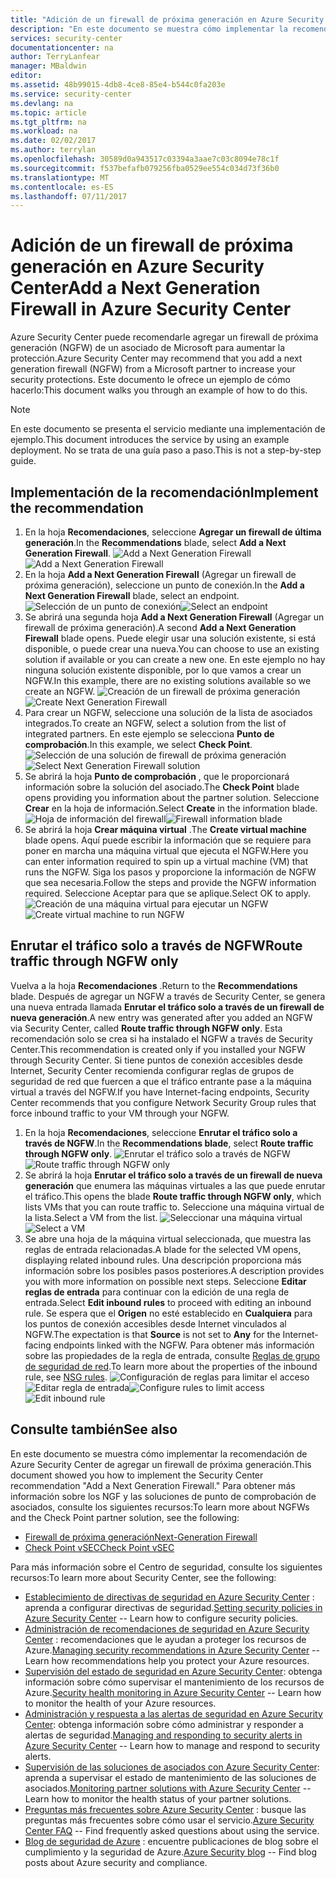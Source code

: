 ```yaml
---
title: "Adición de un firewall de próxima generación en Azure Security Center | Microsoft Docs"
description: "En este documento se muestra cómo implementar la recomendación de Azure Security Center de agregar un firewall de próxima generación y enrutar el tráfico solo a través de NGFW."
services: security-center
documentationcenter: na
author: TerryLanfear
manager: MBaldwin
editor: 
ms.assetid: 48b99015-4db8-4ce8-85e4-b544c0fa203e
ms.service: security-center
ms.devlang: na
ms.topic: article
ms.tgt_pltfrm: na
ms.workload: na
ms.date: 02/02/2017
ms.author: terrylan
ms.openlocfilehash: 30589d0a943517c03394a3aae7c03c8094e78c1f
ms.sourcegitcommit: f537befafb079256fba0529ee554c034d73f36b0
ms.translationtype: MT
ms.contentlocale: es-ES
ms.lasthandoff: 07/11/2017
---
```

# <a name="add-a-next-generation-firewall-in-azure-security-center"></a><span data-ttu-id="10d8c-103">Adición de un firewall de próxima generación en Azure Security Center</span><span class="sxs-lookup"><span data-stu-id="10d8c-103">Add a Next Generation Firewall in Azure Security Center</span></span>
<span data-ttu-id="10d8c-104">Azure Security Center puede recomendarle agregar un firewall de próxima generación (NGFW) de un asociado de Microsoft para aumentar la protección.</span><span class="sxs-lookup"><span data-stu-id="10d8c-104">Azure Security Center may recommend that you add a next generation firewall (NGFW) from a Microsoft partner to increase your security protections.</span></span> <span data-ttu-id="10d8c-105">Este documento le ofrece un ejemplo de cómo hacerlo:</span><span class="sxs-lookup"><span data-stu-id="10d8c-105">This document walks you through an example of how to do this.</span></span>

> [!NOTE]
> <span data-ttu-id="10d8c-106">En este documento se presenta el servicio mediante una implementación de ejemplo.</span><span class="sxs-lookup"><span data-stu-id="10d8c-106">This document introduces the service by using an example deployment.</span></span>  <span data-ttu-id="10d8c-107">No se trata de una guía paso a paso.</span><span class="sxs-lookup"><span data-stu-id="10d8c-107">This is not a step-by-step guide.</span></span>
>
>

## <a name="implement-the-recommendation"></a><span data-ttu-id="10d8c-108">Implementación de la recomendación</span><span class="sxs-lookup"><span data-stu-id="10d8c-108">Implement the recommendation</span></span>
1. <span data-ttu-id="10d8c-109">En la hoja **Recomendaciones**, seleccione **Agregar un firewall de última generación**.</span><span class="sxs-lookup"><span data-stu-id="10d8c-109">In the **Recommendations** blade, select **Add a Next Generation Firewall**.</span></span>
   <span data-ttu-id="10d8c-110">![Add a Next Generation Firewall][1]</span><span class="sxs-lookup"><span data-stu-id="10d8c-110">![Add a Next Generation Firewall][1]</span></span>
2. <span data-ttu-id="10d8c-111">En la hoja **Add a Next Generation Firewall** (Agregar un firewall de próxima generación), seleccione un punto de conexión.</span><span class="sxs-lookup"><span data-stu-id="10d8c-111">In the **Add a Next Generation Firewall** blade, select an endpoint.</span></span>
   <span data-ttu-id="10d8c-112">![Selección de un punto de conexión][2]</span><span class="sxs-lookup"><span data-stu-id="10d8c-112">![Select an endpoint][2]</span></span>
3. <span data-ttu-id="10d8c-113">Se abrirá una segunda hoja **Add a Next Generation Firewall** (Agregar un firewall de próxima generación).</span><span class="sxs-lookup"><span data-stu-id="10d8c-113">A second **Add a Next Generation Firewall** blade opens.</span></span> <span data-ttu-id="10d8c-114">Puede elegir usar una solución existente, si está disponible, o puede crear una nueva.</span><span class="sxs-lookup"><span data-stu-id="10d8c-114">You can choose to use an existing solution if available or you can create a new one.</span></span> <span data-ttu-id="10d8c-115">En este ejemplo no hay ninguna solución existente disponible, por lo que vamos a crear un NGFW.</span><span class="sxs-lookup"><span data-stu-id="10d8c-115">In this example, there are no existing solutions available so we create an NGFW.</span></span>
   <span data-ttu-id="10d8c-116">![Creación de un firewall de próxima generación][3]</span><span class="sxs-lookup"><span data-stu-id="10d8c-116">![Create Next Generation Firewall][3]</span></span>
4. <span data-ttu-id="10d8c-117">Para crear un NGFW, seleccione una solución de la lista de asociados integrados.</span><span class="sxs-lookup"><span data-stu-id="10d8c-117">To create an NGFW, select a solution from the list of integrated partners.</span></span> <span data-ttu-id="10d8c-118">En este ejemplo se selecciona **Punto de comprobación**.</span><span class="sxs-lookup"><span data-stu-id="10d8c-118">In this example, we select **Check Point**.</span></span>
   <span data-ttu-id="10d8c-119">![Selección de una solución de firewall de próxima generación][4]</span><span class="sxs-lookup"><span data-stu-id="10d8c-119">![Select Next Generation Firewall solution][4]</span></span>
5. <span data-ttu-id="10d8c-120">Se abrirá la hoja **Punto de comprobación** , que le proporcionará información sobre la solución del asociado.</span><span class="sxs-lookup"><span data-stu-id="10d8c-120">The **Check Point** blade opens providing you information about the partner solution.</span></span> <span data-ttu-id="10d8c-121">Seleccione **Crear** en la hoja de información.</span><span class="sxs-lookup"><span data-stu-id="10d8c-121">Select **Create** in the information blade.</span></span>
   <span data-ttu-id="10d8c-122">![Hoja de información del firewall][5]</span><span class="sxs-lookup"><span data-stu-id="10d8c-122">![Firewall information blade][5]</span></span>
6. <span data-ttu-id="10d8c-123">Se abrirá la hoja **Crear máquina virtual** .</span><span class="sxs-lookup"><span data-stu-id="10d8c-123">The **Create virtual machine** blade opens.</span></span> <span data-ttu-id="10d8c-124">Aquí puede escribir la información que se requiere para poner en marcha una máquina virtual que ejecuta el NGFW.</span><span class="sxs-lookup"><span data-stu-id="10d8c-124">Here you can enter information required to spin up a virtual machine (VM) that runs the NGFW.</span></span> <span data-ttu-id="10d8c-125">Siga los pasos y proporcione la información de NGFW que sea necesaria.</span><span class="sxs-lookup"><span data-stu-id="10d8c-125">Follow the steps and provide the NGFW information required.</span></span> <span data-ttu-id="10d8c-126">Seleccione Aceptar para que se aplique.</span><span class="sxs-lookup"><span data-stu-id="10d8c-126">Select OK to apply.</span></span>
   <span data-ttu-id="10d8c-127">![Creación de una máquina virtual para ejecutar un NGFW][6]</span><span class="sxs-lookup"><span data-stu-id="10d8c-127">![Create virtual machine to run NGFW][6]</span></span>

## <a name="route-traffic-through-ngfw-only"></a><span data-ttu-id="10d8c-128">Enrutar el tráfico solo a través de NGFW</span><span class="sxs-lookup"><span data-stu-id="10d8c-128">Route traffic through NGFW only</span></span>
<span data-ttu-id="10d8c-129">Vuelva a la hoja **Recomendaciones** .</span><span class="sxs-lookup"><span data-stu-id="10d8c-129">Return to the **Recommendations** blade.</span></span> <span data-ttu-id="10d8c-130">Después de agregar un NGFW a través de Security Center, se genera una nueva entrada llamada **Enrutar el tráfico solo a través de un firewall de nueva generación**.</span><span class="sxs-lookup"><span data-stu-id="10d8c-130">A new entry was generated after you added an NGFW via Security Center, called **Route traffic through NGFW only**.</span></span> <span data-ttu-id="10d8c-131">Esta recomendación solo se crea si ha instalado el NGFW a través de Security Center.</span><span class="sxs-lookup"><span data-stu-id="10d8c-131">This recommendation is created only if you installed your NGFW through Security Center.</span></span> <span data-ttu-id="10d8c-132">Si tiene puntos de conexión accesibles desde Internet, Security Center recomienda configurar reglas de grupos de seguridad de red que fuercen a que el tráfico entrante pase a la máquina virtual a través del NGFW.</span><span class="sxs-lookup"><span data-stu-id="10d8c-132">If you have Internet-facing endpoints, Security Center recommends that you configure Network Security Group rules that force inbound traffic to your VM through your NGFW.</span></span>

1. <span data-ttu-id="10d8c-133">En la hoja **Recomendaciones**, seleccione **Enrutar el tráfico solo a través de NGFW**.</span><span class="sxs-lookup"><span data-stu-id="10d8c-133">In the **Recommendations blade**, select **Route traffic through NGFW only**.</span></span>
   <span data-ttu-id="10d8c-134">![Enrutar el tráfico solo a través de NGFW][7]</span><span class="sxs-lookup"><span data-stu-id="10d8c-134">![Route traffic through NGFW only][7]</span></span>
2. <span data-ttu-id="10d8c-135">Se abrirá la hoja **Enrutar el tráfico solo a través de un firewall de nueva generación** que enumera las máquinas virtuales a las que puede enrutar el tráfico.</span><span class="sxs-lookup"><span data-stu-id="10d8c-135">This opens the blade **Route traffic through NGFW only**, which lists VMs that you can route traffic to.</span></span> <span data-ttu-id="10d8c-136">Seleccione una máquina virtual de la lista.</span><span class="sxs-lookup"><span data-stu-id="10d8c-136">Select a VM from the list.</span></span>
   <span data-ttu-id="10d8c-137">![Seleccionar una máquina virtual][8]</span><span class="sxs-lookup"><span data-stu-id="10d8c-137">![Select a VM][8]</span></span>
3. <span data-ttu-id="10d8c-138">Se abre una hoja de la máquina virtual seleccionada, que muestra las reglas de entrada relacionadas.</span><span class="sxs-lookup"><span data-stu-id="10d8c-138">A blade for the selected VM opens, displaying related inbound rules.</span></span> <span data-ttu-id="10d8c-139">Una descripción proporciona más información sobre los posibles pasos posteriores.</span><span class="sxs-lookup"><span data-stu-id="10d8c-139">A description provides you with more information on possible next steps.</span></span> <span data-ttu-id="10d8c-140">Seleccione **Editar reglas de entrada** para continuar con la edición de una regla de entrada.</span><span class="sxs-lookup"><span data-stu-id="10d8c-140">Select **Edit inbound rules** to proceed with editing an inbound rule.</span></span> <span data-ttu-id="10d8c-141">Se espera que el **Origen** no esté establecido en **Cualquiera** para los puntos de conexión accesibles desde Internet vinculados al NGFW.</span><span class="sxs-lookup"><span data-stu-id="10d8c-141">The expectation is that **Source** is not set to **Any** for the Internet-facing endpoints linked with the NGFW.</span></span> <span data-ttu-id="10d8c-142">Para obtener más información sobre las propiedades de la regla de entrada, consulte [Reglas de grupo de seguridad de red](../virtual-network/virtual-networks-nsg.md#nsg-rules).</span><span class="sxs-lookup"><span data-stu-id="10d8c-142">To learn more about the properties of the inbound rule, see [NSG rules](../virtual-network/virtual-networks-nsg.md#nsg-rules).</span></span>
   <span data-ttu-id="10d8c-143">![Configuración de reglas para limitar el acceso][9]
   ![Editar regla de entrada][10]</span><span class="sxs-lookup"><span data-stu-id="10d8c-143">![Configure rules to limit access][9]
![Edit inbound rule][10]</span></span>

## <a name="see-also"></a><span data-ttu-id="10d8c-144">Consulte también</span><span class="sxs-lookup"><span data-stu-id="10d8c-144">See also</span></span>
<span data-ttu-id="10d8c-145">En este documento se muestra cómo implementar la recomendación de Azure Security Center de agregar un firewall de próxima generación.</span><span class="sxs-lookup"><span data-stu-id="10d8c-145">This document showed you how to implement the Security Center recommendation "Add a Next Generation Firewall."</span></span> <span data-ttu-id="10d8c-146">Para obtener más información sobre los NGF y las soluciones de punto de comprobación de asociados, consulte los siguientes recursos:</span><span class="sxs-lookup"><span data-stu-id="10d8c-146">To learn more about NGFWs and the Check Point partner solution, see the following:</span></span>

* [<span data-ttu-id="10d8c-147">Firewall de próxima generación</span><span class="sxs-lookup"><span data-stu-id="10d8c-147">Next-Generation Firewall</span></span>](https://en.wikipedia.org/wiki/Next-Generation_Firewall)
* [<span data-ttu-id="10d8c-148">Check Point vSEC</span><span class="sxs-lookup"><span data-stu-id="10d8c-148">Check Point vSEC</span></span>](https://azure.microsoft.com/marketplace/partners/checkpoint/check-point-r77-10/)

<span data-ttu-id="10d8c-149">Para más información sobre el Centro de seguridad, consulte los siguientes recursos:</span><span class="sxs-lookup"><span data-stu-id="10d8c-149">To learn more about Security Center, see the following:</span></span>

* <span data-ttu-id="10d8c-150">[Establecimiento de directivas de seguridad en Azure Security Center](security-center-policies.md) : aprenda a configurar directivas de seguridad.</span><span class="sxs-lookup"><span data-stu-id="10d8c-150">[Setting security policies in Azure Security Center](security-center-policies.md) -- Learn how to configure security policies.</span></span>
* <span data-ttu-id="10d8c-151">[Administración de recomendaciones de seguridad en Azure Security Center](security-center-recommendations.md) : recomendaciones que le ayudan a proteger los recursos de Azure.</span><span class="sxs-lookup"><span data-stu-id="10d8c-151">[Managing security recommendations in Azure Security Center](security-center-recommendations.md) -- Learn how recommendations help you protect your Azure resources.</span></span>
* <span data-ttu-id="10d8c-152">[Supervisión del estado de seguridad en Azure Security Center](security-center-monitoring.md): obtenga información sobre cómo supervisar el mantenimiento de los recursos de Azure.</span><span class="sxs-lookup"><span data-stu-id="10d8c-152">[Security health monitoring in Azure Security Center](security-center-monitoring.md) -- Learn how to monitor the health of your Azure resources.</span></span>
* <span data-ttu-id="10d8c-153">[Administración y respuesta a las alertas de seguridad en Azure Security Center](security-center-managing-and-responding-alerts.md): obtenga información sobre cómo administrar y responder a alertas de seguridad.</span><span class="sxs-lookup"><span data-stu-id="10d8c-153">[Managing and responding to security alerts in Azure Security Center](security-center-managing-and-responding-alerts.md) -- Learn how to manage and respond to security alerts.</span></span>
* <span data-ttu-id="10d8c-154">[Supervisión de las soluciones de asociados con Azure Security Center](security-center-partner-solutions.md): aprenda a supervisar el estado de mantenimiento de las soluciones de asociados.</span><span class="sxs-lookup"><span data-stu-id="10d8c-154">[Monitoring partner solutions with Azure Security Center](security-center-partner-solutions.md) -- Learn how to monitor the health status of your partner solutions.</span></span>
* <span data-ttu-id="10d8c-155">[Preguntas más frecuentes sobre Azure Security Center](security-center-faq.md) : busque las preguntas más frecuentes sobre cómo usar el servicio.</span><span class="sxs-lookup"><span data-stu-id="10d8c-155">[Azure Security Center FAQ](security-center-faq.md) -- Find frequently asked questions about using the service.</span></span>
* <span data-ttu-id="10d8c-156">[Blog de seguridad de Azure](http://blogs.msdn.com/b/azuresecurity/) : encuentre publicaciones de blog sobre el cumplimiento y la seguridad de Azure.</span><span class="sxs-lookup"><span data-stu-id="10d8c-156">[Azure Security blog](http://blogs.msdn.com/b/azuresecurity/) -- Find blog posts about Azure security and compliance.</span></span>

<!--Image references-->
[1]: ./media/security-center-add-next-gen-firewall/add-next-gen-firewall.png
[2]: ./media/security-center-add-next-gen-firewall/select-an-endpoint.png
[3]: ./media/security-center-add-next-gen-firewall/create-new-next-gen-firewall.png
[4]: ./media/security-center-add-next-gen-firewall/select-next-gen-firewall.png
[5]: ./media/security-center-add-next-gen-firewall/firewall-solution-info-blade.png
[6]: ./media/security-center-add-next-gen-firewall/create-virtual-machine.png
[7]: ./media/security-center-add-next-gen-firewall/route-traffic-through-ngfw.png
[8]: ./media/security-center-add-next-gen-firewall/select-vm.png
[9]: ./media/security-center-add-next-gen-firewall/configure-rules-to-limit-access.png
[10]: ./media/security-center-add-next-gen-firewall/edit-inbound-rule.png

